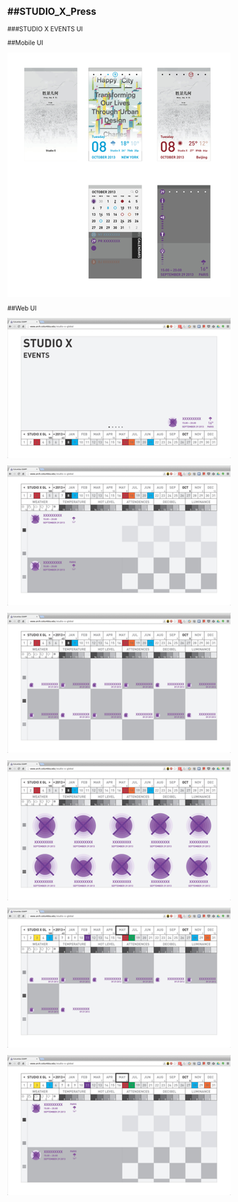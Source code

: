 ##STUDIO_X_Press
---

###STUDIO X EVENTS UI

##Mobile UI

![Image](https://github.com/site2site/STUDIO_X_Press/blob/master/images/UI.jpg?raw=true)

##Web UI

![Image1](https://github.com/site2site/STUDIO_X_Press/blob/master/images/UI_WEB_Page_1.jpg?raw=true)

![Image2](https://github.com/site2site/STUDIO_X_Press/blob/master/images/UI_WEB_Page_2.jpg?raw=true)

![Image3](https://github.com/site2site/STUDIO_X_Press/blob/master/images/UI_WEB_Page_4.jpg?raw=true)

![Image4](https://github.com/site2site/STUDIO_X_Press/blob/master/images/UI_WEB_Page_3.jpg?raw=true)

![Image5](https://github.com/site2site/STUDIO_X_Press/blob/master/images/UI_WEB_Page_5.jpg?raw=true)

![Image6](https://github.com/site2site/STUDIO_X_Press/blob/master/images/UI_WEB_Page_6.jpg?raw=true)

